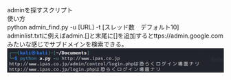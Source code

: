 adminを探すスクリプト<br>
使い方<br>
python admin_find.py -u [URL] -t [スレッド数　デフォルト10]<br>
adminlist.txtに例えばadmin.[]と末尾に[]を追加するとttps://admin.google.comみたいな感じでサブドメインを検索できる。<br>
![1](/スクリーンショット_2023-08-01_01-35-09.png)
